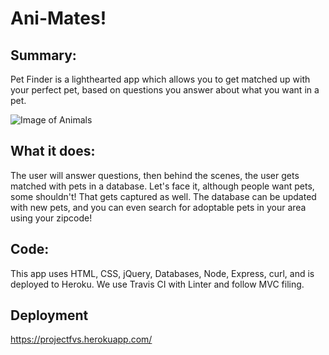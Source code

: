 # Ani-Mates!

## Summary: 
Pet Finder is a lighthearted app which allows you to get matched up with your perfect pet, based on questions you answer about what you want in a pet.

![Image of Animals](https://www.brantcountyspca.com/wp-content/uploads/cache/images/remote/i0-wp-com/animals-4133566325.jpg)

## What it does: 
The user will answer questions, then behind the scenes, the user gets matched with pets in a database.  Let's face it, although people want pets, some shouldn't!  That gets captured as well.  The database can be updated with new pets, and you can even search for adoptable pets in your area using your zipcode!

## Code: 
This app uses HTML, CSS, jQuery, Databases, Node, Express, curl, and is deployed to Heroku.  We use Travis CI with Linter and follow MVC filing.  

## Deployment
https://projectfvs.herokuapp.com/




